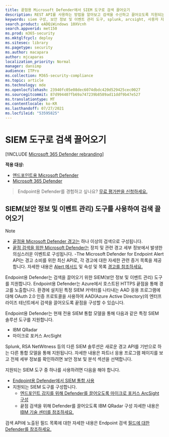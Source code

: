 ```yaml
---
title: 끝점용 Microsoft Defender에서 SIEM 도구로 검색 끌어오기
description: REST API를 사용하는 방법을 알아보고 검색을 수신하고 끌어오도록 지원되는 보안 정보 및 이벤트 관리 도구를 구성합니다.
keywords: siem 구성, 보안 정보 및 이벤트 관리 도구, splunk, arcsight, 사용자 지정 표시기, rest api, 경고 정의, 손상 표시기
search.product: eADQiWindows 10XVcnh
search.appverid: met150
ms.prod: m365-security
ms.mktglfcycl: deploy
ms.sitesec: library
ms.pagetype: security
ms.author: macapara
author: mjcaparas
localization_priority: Normal
manager: dansimp
audience: ITPro
ms.collection: M365-security-compliance
ms.topic: article
ms.technology: mde
ms.openlocfilehash: 23940fc05e08dec6074dbdc420d529425cec0027
ms.sourcegitcommit: 87d994407fb69a747239b8589ad11ddf9b47e527
ms.translationtype: MT
ms.contentlocale: ko-KR
ms.lasthandoff: 07/27/2021
ms.locfileid: "53595825"
---
```

# <a name="pull-detections-to-your-siem-tools"></a>SIEM 도구로 검색 끌어오기

[!INCLUDE [Microsoft 365 Defender rebranding](../../includes/microsoft-defender.md)]

**적용 대상:**
- [엔드포인트용 Microsoft Defender](https://go.microsoft.com/fwlink/p/?linkid=2154037)
- [Microsoft 365 Defender](https://go.microsoft.com/fwlink/?linkid=2118804)

> Endpoint용 Defender를 경험하고 싶나요? [무료 평가판을 신청하세요.](https://www.microsoft.com/microsoft-365/windows/microsoft-defender-atp?ocid=docs-wdatp-configuresiem-abovefoldlink)

## <a name="pull-detections-using-security-information-and-events-management-siem-tools"></a>SIEM(보안 정보 및 이벤트 관리) 도구를 사용하여 검색 끌어오기

>[!NOTE]
>- [끝점용 Microsoft Defender 경고는](alerts.md) 하나 이상의 검색으로 구성됩니다.
>- [끝점 검색을 위한 Microsoft Defender는](api-portal-mapping.md) 장치 및 관련 경고 세부 정보에서 발생한 의심스러운 이벤트로 구성됩니다.
>-The Microsoft Defender for Endpoint Alert API는 경고 소비를 위한 최신 API로, 각 경고에 대한 자세한 관련 증거 목록을 제공합니다. 자세한 내용은 [Alert 메서드](alerts.md) 및 속성 및 목록 [경고를 참조하세요.](get-alerts.md)

Endpoint용 Defender는 검색을 끌어오기 위한 SIEM(보안 정보 및 이벤트 관리) 도구를 지원합니다. Endpoint용 Defender는 Azure에서 호스트된 HTTPS 끝점을 통해 경고를 노출합니다. 환경에 설치된 특정 SIEM 커넥터를 나타내는 AAD 응용 프로그램에 대해 OAuth 2.0 인증 프로토콜을 사용하여 AAD(Azure Active Directory)의 엔터프라이즈 테넌트에서 검색을 끌어오도록 끝점을 구성할 수 있습니다.

Endpoint용 Defender는 현재 전용 SIEM 통합 모델을 통해 다음과 같은 특정 SIEM 솔루션 도구를 지원합니다.

- IBM QRadar
- 마이크로 포커스 ArcSight

Splunk, RSA NetWitness 등의 다른 SIEM 솔루션은 새로운 경고 API를 기반으로 하는 다른 통합 모델을 통해 지원됩니다. 자세한 내용은 파트너 [](https://securitycenter.microsoft.com/interoperability/partners) 응용 프로그램 페이지를 보고 전체 세부 정보를 확인하려면 보안 정보 및 분석 섹션을 선택합니다.

지원되는 SIEM 도구 중 하나를 사용하려면 다음을 해야 합니다.

- [Endpoint용 Defender에서 SIEM 통합 사용](enable-siem-integration.md)
- 지원되는 SIEM 도구를 구성합니다.
     - [엔드포인트 감지를 위해 Defender를 끌어오도록 마이크로 포커스 ArcSight 구성](configure-arcsight.md)
     - 끝점 검색을 위해 Defender를 끌어오도록 IBM QRadar 구성 자세한 내용은 [IBM 기술 센터를 참조하세요.](https://www.ibm.com/support/knowledgecenter/SS42VS_DSM/com.ibm.dsm.doc/c_dsm_guide_MS_Win_Defender_ATP_overview.html?cp=SS42VS_7.3.1)

검색 API에 노출된 필드 목록에 대한 자세한 내용은 Endpoint 검색 [필드에 대한 Defender를 참조하세요.](api-portal-mapping.md)
